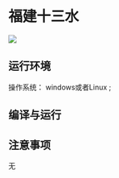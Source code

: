 # 福建十三水


![](https://img.shields.io/cocoapods/p/fjsss.svg?style=flat)

## 运行环境

操作系统： windows或者Linux ;



## 编译与运行




## 注意事项

无

